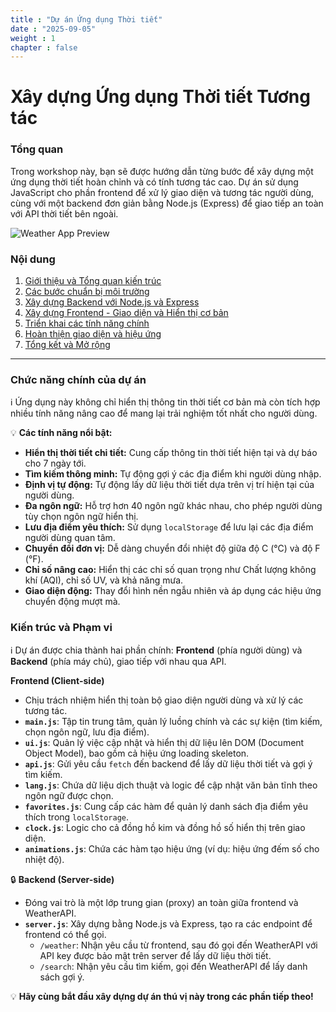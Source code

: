```yaml
---
title : "Dự án Ứng dụng Thời tiết"
date : "2025-09-05" 
weight : 1 
chapter : false
---
```

# Xây dựng Ứng dụng Thời tiết Tương tác

### Tổng quan

Trong workshop này, bạn sẽ được hướng dẫn từng bước để xây dựng một ứng dụng thời tiết hoàn chỉnh và có tính tương tác cao. Dự án sử dụng JavaScript cho phần frontend để xử lý giao diện và tương tác người dùng, cùng với một backend đơn giản bằng Node.js (Express) để giao tiếp an toàn với API thời tiết bên ngoài.

![Weather App Preview](/images/default-fe.png) 

### Nội dung

1.  [Giới thiệu và Tổng quan kiến trúc](1-introduce/)
2.  [Các bước chuẩn bị môi trường](2-prerequisite/)
3.  [Xây dựng Backend với Node.js và Express](3-backend/)
4.  [Xây dựng Frontend - Giao diện và Hiển thị cơ bản](4-frontend-basic/)
5.  [Triển khai các tính năng chính](5-main-features/)
6.  [Hoàn thiện giao diện và hiệu ứng](6-polishing/)
7.  [Tổng kết và Mở rộng](7-summary/)

---

### Chức năng chính của dự án

ℹ️ Ứng dụng này không chỉ hiển thị thông tin thời tiết cơ bản mà còn tích hợp nhiều tính năng nâng cao để mang lại trải nghiệm tốt nhất cho người dùng.

💡 **Các tính năng nổi bật:**

*   **Hiển thị thời tiết chi tiết:** Cung cấp thông tin thời tiết hiện tại và dự báo cho 7 ngày tới.
*   **Tìm kiếm thông minh:** Tự động gợi ý các địa điểm khi người dùng nhập.
*   **Định vị tự động:** Tự động lấy dữ liệu thời tiết dựa trên vị trí hiện tại của người dùng.
*   **Đa ngôn ngữ:** Hỗ trợ hơn 40 ngôn ngữ khác nhau, cho phép người dùng tùy chọn ngôn ngữ hiển thị.
*   **Lưu địa điểm yêu thích:** Sử dụng `localStorage` để lưu lại các địa điểm người dùng quan tâm.
*   **Chuyển đổi đơn vị:** Dễ dàng chuyển đổi nhiệt độ giữa độ C (°C) và độ F (°F).
*   **Chỉ số nâng cao:** Hiển thị các chỉ số quan trọng như Chất lượng không khí (AQI), chỉ số UV, và khả năng mưa.
*   **Giao diện động:** Thay đổi hình nền ngẫu nhiên và áp dụng các hiệu ứng chuyển động mượt mà.

### Kiến trúc và Phạm vi

ℹ️ Dự án được chia thành hai phần chính: **Frontend** (phía người dùng) và **Backend** (phía máy chủ), giao tiếp với nhau qua API.

**Frontend (Client-side)**

*   Chịu trách nhiệm hiển thị toàn bộ giao diện người dùng và xử lý các tương tác.
*   **`main.js`**: Tập tin trung tâm, quản lý luồng chính và các sự kiện (tìm kiếm, chọn ngôn ngữ, lưu địa điểm).
*   **`ui.js`**: Quản lý việc cập nhật và hiển thị dữ liệu lên DOM (Document Object Model), bao gồm cả hiệu ứng loading skeleton.
*   **`api.js`**: Gửi yêu cầu `fetch` đến backend để lấy dữ liệu thời tiết và gợi ý tìm kiếm.
*   **`lang.js`**: Chứa dữ liệu dịch thuật và logic để cập nhật văn bản tĩnh theo ngôn ngữ được chọn.
*   **`favorites.js`**: Cung cấp các hàm để quản lý danh sách địa điểm yêu thích trong `localStorage`.
*   **`clock.js`**: Logic cho cả đồng hồ kim và đồng hồ số hiển thị trên giao diện.
*   **`animations.js`**: Chứa các hàm tạo hiệu ứng (ví dụ: hiệu ứng đếm số cho nhiệt độ).

🔒 **Backend (Server-side)**

*   Đóng vai trò là một lớp trung gian (proxy) an toàn giữa frontend và WeatherAPI.
*   **`server.js`**: Xây dựng bằng Node.js và Express, tạo ra các endpoint để frontend có thể gọi.
    *   `/weather`: Nhận yêu cầu từ frontend, sau đó gọi đến WeatherAPI với API key được bảo mật trên server để lấy dữ liệu thời tiết.
    *   `/search`: Nhận yêu cầu tìm kiếm, gọi đến WeatherAPI để lấy danh sách gợi ý.

💡 **Hãy cùng bắt đầu xây dựng dự án thú vị này trong các phần tiếp theo!**